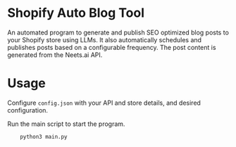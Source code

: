 # Shopify Auto Blog Tool

An automated program to generate and publish SEO optimized blog posts to your Shopify store using LLMs. It also automatically schedules and publishes posts based on a configurable frequency. The post content is generated from the Neets.ai API.

# Usage
Configure `config.json` with your API and store details, and desired configuration. 

Run the main script to start the program.
```python
    python3 main.py
```


